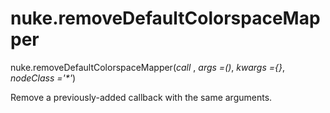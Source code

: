 # nuke.removeDefaultColorspaceMapper
nuke.removeDefaultColorspaceMapper(_call_ , _args =()_, _kwargs ={}_, _nodeClass ='*'_)

Remove a previously-added callback with the same arguments.